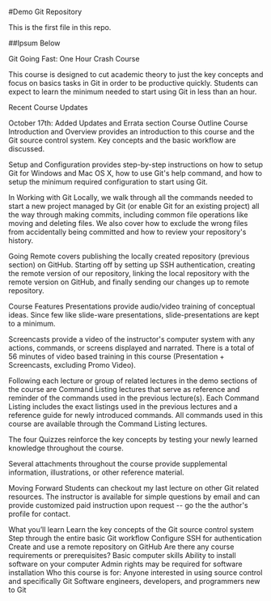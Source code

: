 #Demo Git Repository

This is the first file in this repo.

##Ipsum Below

Git Going Fast: One Hour Crash Course

This course is designed to cut academic theory to just the key concepts and focus on basics tasks in Git in order to be productive quickly. Students can expect to learn the minimum needed to start using Git in less than an hour.

Recent Course Updates

October 17th: Added Updates and Errata section
Course Outline
Course Introduction and Overview provides an introduction to this course and the Git source control system. Key concepts and the basic workflow are discussed.

Setup and Configuration provides step-by-step instructions on how to setup Git for Windows and Mac OS X, how to use Git's help command, and how to setup the minimum required configuration to start using Git.

In Working with Git Locally, we walk through all the commands needed to start a new project managed by Git (or enable Git for an existing project) all the way through making commits, including common file operations like moving and deleting files. We also cover how to exclude the wrong files from accidentally being committed and how to review your repository's history.

Going Remote covers publishing the locally created repository (previous section) on GitHub. Starting off by setting up SSH authentication, creating the remote version of our repository, linking the local repository with the remote version on GitHub, and finally sending our changes up to remote repository.

Course Features
Presentations provide audio/video training of conceptual ideas. Since few like slide-ware presentations, slide-presentations are kept to a minimum.

Screencasts provide a video of the instructor's computer system with any actions, commands, or screens displayed and narrated. There is a total of 56 minutes of video based training in this course (Presentation + Screencasts, excluding Promo Video).

Following each lecture or group of related lectures in the demo sections of the course are Command Listing lectures that serve as reference and reminder of the commands used in the previous lecture(s). Each Command Listing includes the exact listings used in the previous lectures and a reference guide for newly introduced commands. All commands used in this course are available through the Command Listing lectures.

The four Quizzes reinforce the key concepts by testing your newly learned knowledge throughout the course.

Several attachments throughout the course provide supplemental information, illustrations, or other reference material.

Moving Forward
Students can checkout my last lecture on other Git related resources. The instructor is available for simple questions by email and can provide customized paid instruction upon request -- go the the author's profile for contact.

What you’ll learn
Learn the key concepts of the Git source control system
Step through the entire basic Git workflow
Configure SSH for authentication
Create and use a remote repository on GitHub
Are there any course requirements or prerequisites?
Basic computer skills
Ability to install software on your computer
Admin rights may be required for software installation
Who this course is for:
Anyone interested in using source control and specifically Git
Software engineers, developers, and programmers new to Git